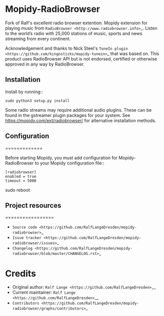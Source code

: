 # Mopidy-RadioBrowser

Fork of Ralf's excellent radio browser extention. Mopidy extension for playing music from `RadioBrowser <http://www.radiobrowser.info>`_.
Listen to the world’s radio with 25,000 stations of music, sports and news streaming from every continent.

Acknowledgement and thanks to Nick Steel's `TuneIn plugin <https://github.com/kingosticks/mopidy-tunein>`_ that was based on.
This product uses RadioBrowser API but is not endorsed, certified or otherwise approved in any way by RadioBrowser.

## Installation

Install by running::

    sudo python3 setup.py install

Some radio streams may require additional audio plugins.
These can be found in the gstreamer plugin packages for your system.
See https://mopidy.com/ext/radiobrowser/ for alternative installation methods.


## Configuration
=============

Before starting Mopidy, you must add configuration for
Mopidy-RadioBrowser to your Mopidy configuration file::

    [radiobrowser]
    enabled = true
    timeout = 5000

sudo reboot

## Project resources
=================

- `Source code <https://github.com/RalfLangeDresden/mopidy-radiobrowser>`_
- `Issue tracker <https://github.com/RalfLangeDresden/mopidy-radiobrowser/issues>`_
- `Changelog <https://github.com/RalfLangeDresden/mopidy-radiobrowser/blob/master/CHANGELOG.rst>`_


Credits
=======

- Original author: `Ralf Lange <https://github.com/RalfLangeDresden>`__
- Current maintainer: `Ralf Lange <https://github.com/RalfLangeDresden>`__
- `Contributors <https://github.com/RalfLangeDresden/mopidy-radiobrowser/graphs/contributors>`_
